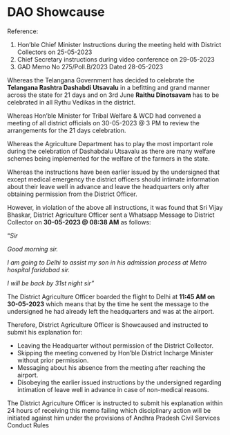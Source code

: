 # DAO Showcause

  

Reference:

1. Hon’ble Chief Minister Instructions during the meeting held with District Collectors on 25-05-2023
2. Chief Secretary instructions during video conference on 29-05-2023
3. GAD Memo No 275/Poll.B/2023 Dated 28-05-2023

  

Whereas the Telangana Government has decided to celebrate the **Telangana Rashtra Dashabdi Utsavalu** in a befitting and grand manner across the state for 21 days and on 3rd June **Raithu Dinotsavam** has to be celebrated in all Rythu Vedikas in the district.

  

Whereas Hon’ble Minister for Tribal Welfare & WCD had convened a meeting of all district officials on 30-05-2023 @ 3 PM to review the arrangements for the 21 days celebration.

  

Whereas the Agriculture Department has to play the most important role during the celebration of Dashabdalu Utsavalu as there are many welfare schemes being implemented for the welfare of the farmers in the state.

  

Whereas the instructions have been earlier issued by the undersigned that except medical emergency the district officers should intimate information about their leave well in advance and leave the headquarters only after obtaining permission from the District Officer.

  

However, in violation of the above all instructions, it was found that Sri Vijay Bhaskar, District Agriculture Officer sent a Whatsapp Message to District Collector on **30-05-2023 @ 08:38 AM** as follows:

  

“_Sir_

_Good morning sir._

_I am going to Delhi to assist my son in his admission process at Metro hospital faridabad sir._

_I will be back by 31st night sir”_

The District Agriculture Officer boarded the flight to Delhi at **11:45 AM on 30-05-2023** which means that by the time he sent the message to the undersigned he had already left the headquarters and was at the airport.

  

Therefore, District Agriculture Officer is Showcaused and instructed to submit his explanation for:

  

- Leaving the Headquarter without permission of the District Collector.
- Skipping the meeting convened by Hon’ble District Incharge Minister without prior permission.
- Messaging about his absence from the meeting after reaching the airport.
- Disobeying the earlier issued instructions by the undersigned regarding intimation of leave well in advance in case of non-medical reasons.

  

The District Agriculture Officer is instructed to submit his explanation within 24 hours of receiving this memo failing which disciplinary action will be initiated against him under the provisions of Andhra Pradesh Civil Services Conduct Rules